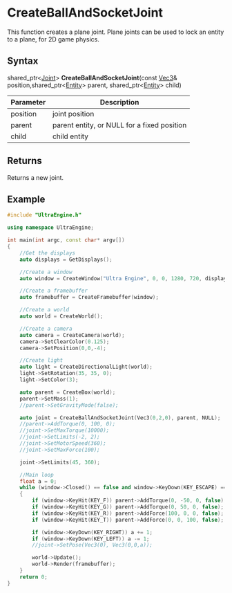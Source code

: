 # CreateBallAndSocketJoint

This function creates a plane joint. Plane joints can be used to lock an entity to a plane, for 2D game physics.

## Syntax

shared_ptr<[Joint](Joint.md)\> **CreateBallAndSocketJoint**(const [Vec3](Vec3.md)& position,shared_ptr<[Entity](Entity.md)\> parent, shared_ptr<[Entity](Entity.md)\> child)

| Parameter | Description |
|---|---|
| position | joint position |
| parent | parent entity, or NULL for a fixed position |
| child | child entity |

## Returns

Returns a new joint.

## Example

```c++
#include "UltraEngine.h"

using namespace UltraEngine;

int main(int argc, const char* argv[])
{
    //Get the displays
    auto displays = GetDisplays();

    //Create a window
    auto window = CreateWindow("Ultra Engine", 0, 0, 1280, 720, displays[0], WINDOW_CENTER | WINDOW_TITLEBAR);

    //Create a framebuffer
    auto framebuffer = CreateFramebuffer(window);

    //Create a world
    auto world = CreateWorld();

    //Create a camera    
    auto camera = CreateCamera(world);
    camera->SetClearColor(0.125);
    camera->SetPosition(0,0,-4);

    //Create light
    auto light = CreateDirectionalLight(world);
    light->SetRotation(35, 35, 0);
    light->SetColor(3);

    auto parent = CreateBox(world);
    parent->SetMass(1);
    //parent->SetGravityMode(false);

    auto joint = CreateBallAndSocketJoint(Vec3(0,2,0), parent, NULL);
    //parent->AddTorque(0, 100, 0);
    //joint->SetMaxTorque(10000);
    //joint->SetLimits(-2, 2);
    //joint->SetMotorSpeed(360);
    //joint->SetMaxForce(100);

    joint->SetLimits(45, 360);

    //Main loop
    float a = 0;
    while (window->Closed() == false and window->KeyDown(KEY_ESCAPE) == false)
    {
        if (window->KeyHit(KEY_F)) parent->AddTorque(0, -50, 0, false);
        if (window->KeyHit(KEY_G)) parent->AddTorque(0, 50, 0, false);
        if (window->KeyHit(KEY_R)) parent->AddForce(100, 0, 0, false);
        if (window->KeyHit(KEY_T)) parent->AddForce(0, 0, 100, false);

        if (window->KeyDown(KEY_RIGHT)) a += 1;
        if (window->KeyDown(KEY_LEFT)) a -= 1;
        //joint->SetPose(Vec3(0), Vec3(0,0,a));

        world->Update();
        world->Render(framebuffer);
    }
    return 0;
}
```
